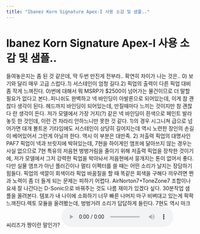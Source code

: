 ```yaml
---
title: "Ibanez Korn Signature Apex-I 사용 소감 및 샘플.."
---
```

# Ibanez Korn Signature Apex-I 사용 소감 및 샘플..

들여놓은지는 좀 된 것 같은데, 딱 두번 만진게 전부라..
확연히 차이가 나는 것은..
0) 보기와 달리 매우 고급 스럽다..1) 서스테인이 엄청 길다.2) 픽업의 출력이 다른 픽업 대비 좀 작게 느껴진다.
0)번에 대해서 뭐 MSRP가 $2500이 넘어가는 물건이므로 더 말할 필요가 없다고 본다..피니쉬도 완벽하고 넥 바인딩이 아발론으로 되어있는데, 이게 참 괜찮다 생각이 된다. 헤드까지 바인딩이 되어있는데, 만질때마다 느끼는 것이지만 참 괜찮다 란 생각이 든다. 저가 모델에서 가장 거지(?) 같은 넥 바인딩이 흰색으로 페인트 발라놓듯 한 것인데, 이런 건 차라리 안하느니만 못한 것 같다. 
1)의 경우 시그니쳐 급으로 넘어가면 대개 볼트온 기타임에도 서스테인이 상당히 길어지는데 역시 노련한 장인의 손길이 베어있어서 그런게 아닐까 한다. 역시 이 부분은 대만족.
2) 저출력 픽업의 대명사인 PAF7 픽업이 넥과 브릿지에 박혀있는데, 7현을 하이게인 앰프에 달아쓰지 않는 경우는 사실 없으므로 7현 특유의 저음현 벙벙거림을 줄이기 위해 저출력 픽업을 장착한 것이기에, 저가 모델에서 그저 강력한 픽업을 박아놔서 저음현에서 뭉개지는 톤이 없어서 좋다. 다만 실물 앰프가 아닌 플러긴이나 멀티 이펙터를 쓸 때는 어떤 소리가 날지는 장담하기 힘들다. 픽업의 색깔이 회색이라 픽업 바꿈질을 할 때 똑같은 회색을 구해다 끼우려면 쩐과 노력이 좀 더 들게 되는 문제는 피하기 어렵다.
AirNorton7+ToneZone7 조합이나 요새 잘 나간다는 D-Sonic으로 바꿔주는 것도 나름 재미가 있겠다 싶다. 
30분작업 샘플을 올려본다. 템포가 내 나이에 소화하기 너무 빠른 나머지 마구 비벼대고 있는게 팍팍 느껴진다.렉토 모듈을 올려봤는데, 벙벙거려 소리가 답답하게 들린다. 7현도 역시 마크씨리즈가 짱이란 말인가?
<audio src="/assets/images/a24d8c44521214f1856932671f5fed4a.mp3" controls preload></audio>



